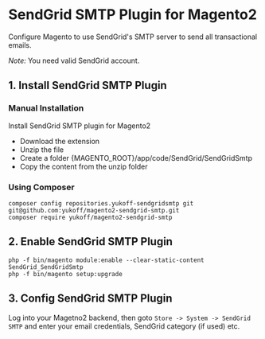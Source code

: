 # SendGrid SMTP Plugin for Magento2
Configure Magento to use SendGrid's SMTP server to send all transactional emails.

*Note:* You need valid SendGrid account.

## 1. Install SendGrid SMTP Plugin
### Manual Installation
Install SendGrid SMTP plugin for Magento2
 * Download the extension
 * Unzip the file
 * Create a folder {MAGENTO_ROOT}/app/code/SendGrid/SendGridSmtp
 * Copy the content from the unzip folder

### Using Composer
```
composer config repositories.yukoff-sendgridsmtp git git@github.com:yukoff/magento2-sendgrid-smtp.git
composer require yukoff/magento2-sendgrid-smtp
```

## 2. Enable SendGrid SMTP Plugin
```
php -f bin/magento module:enable --clear-static-content SendGrid_SendGridSmtp
php -f bin/magento setup:upgrade
```

## 3. Config SendGrid SMTP Plugin
Log into your Magetno2 backend, then goto `Store -> System -> SendGrid SMTP` and enter your email credentials, SendGrid category (if used) etc.
